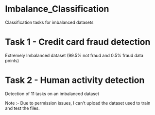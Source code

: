 # Imbalance_Classification
Classification tasks for imbalanced datasets

# Task 1 - Credit card fraud detection
Extremely Imbalanced dataset (99.5% not fraud and 0.5% fraud data points)

# Task 2 - Human activity detection
Detection of 11 tasks on an imbalanced dataset


Note :- Due to permission issues, I can't upload the dataset used to train and test the files.
